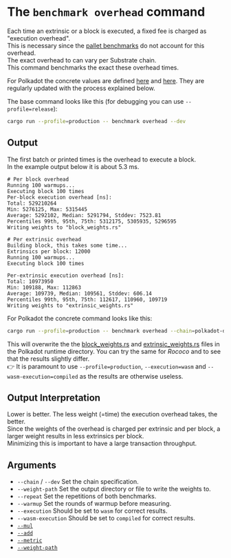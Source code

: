 # The `benchmark overhead` command

Each time an extrinsic or a block is executed, a fixed fee is charged as "execution overhead".  
This is necessary since the [pallet benchmarks](../pallet/README.md) do not account for this overhead.  
The exact overhead to can vary per Substrate chain.  
This command benchmarks the exact these overhead times.

For Polkadot the concrete values are defined [here](https://github.com/paritytech/polkadot/blob/c254e5975711a6497af256f6831e9a6c752d28f5/runtime/polkadot/constants/src/weights/block_weights.rs#L59) and [here](https://github.com/paritytech/polkadot/blob/c254e5975711a6497af256f6831e9a6c752d28f5/runtime/polkadot/constants/src/weights/extrinsic_weights.rs#L59). 
They are regularly updated with the process explained below.

The base command looks like this (for debugging you can use `--profile=release`):
```sh
cargo run --profile=production -- benchmark overhead --dev
```

## Output

The first batch or printed times is the overhead to execute a block.  
In the example output below it is about 5.3 ms.  


```pre
# Per block overhead
Running 100 warmups...    
Executing block 100 times    
Per-block execution overhead [ns]:
Total: 529210264
Min: 5276125, Max: 5315445
Average: 5292102, Median: 5291794, Stddev: 7523.81
Percentiles 99th, 95th, 75th: 5312175, 5305935, 5296595    
Writing weights to "block_weights.rs"    

# Per extrinsic overhead
Building block, this takes some time...    
Extrinsics per block: 12000    
Running 100 warmups...    
Executing block 100 times    

Per-extrinsic execution overhead [ns]:
Total: 10973950
Min: 109188, Max: 112863
Average: 109739, Median: 109561, Stddev: 606.14
Percentiles 99th, 95th, 75th: 112617, 110960, 109719  
Writing weights to "extrinsic_weights.rs" 
```

For Polkadot the concrete command looks like this:  
```sh
cargo run --profile=production -- benchmark overhead --chain=polkadot-dev --execution=wasm --wasm-execution=compiled --weight-path=runtime/polkadot/constants/src/weights/
```

This will overwrite the the [block_weights.rs](https://github.com/paritytech/polkadot/blob/c254e5975711a6497af256f6831e9a6c752d28f5/runtime/polkadot/constants/src/weights/block_weights.rs) and [extrinsic_weights.rs](https://github.com/paritytech/polkadot/blob/c254e5975711a6497af256f6831e9a6c752d28f5/runtime/polkadot/constants/src/weights/extrinsic_weights.rs) files in the Polkadot runtime directory. 
You can try the same for *Rococo* and to see that the results slightly differ.  
👉 It is paramount to use `--profile=production`, `--execution=wasm` and `--wasm-execution=compiled` as the results are otherwise useless.

## Output Interpretation

Lower is better. The less weight (=time) the execution overhead takes, the better.  
Since the weights of the overhead is charged per extrinsic and per block, a larger weight results in less extrinsics per block.  
Minimizing this is important to have a large transaction throughput.

## Arguments

- `--chain` / `--dev` Set the chain specification. 
- `--weight-path` Set the output directory or file to write the weights to.  
- `--repeat` Set the repetitions of both benchmarks.
- `--warmup` Set the rounds of warmup before measuring.
- `--execution` Should be set to `wasm` for correct results.
- `--wasm-execution` Should be set to `compiled` for correct results.
- [`--mul`](../shared/README.md#arguments)
- [`--add`](../shared/README.md#arguments)
- [`--metric`](../shared/README.md#arguments)
- [`--weight-path`](../shared/README.md#arguments)
